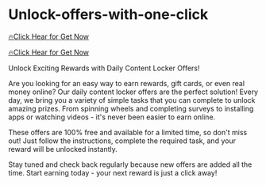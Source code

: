 # Unlock-offers-with-one-click


[🔥Click Hear for Get Now](https://short-link.me/11LwX)

[🔥Click Hear for Get Now](https://short-link.me/11LwX)




Unlock Exciting Rewards with Daily Content Locker Offers!

Are you looking for an easy way to earn rewards, gift cards, or even real money online? Our daily content locker offers are the perfect solution! Every day, we bring you a variety of simple tasks that you can complete to unlock amazing prizes. From spinning wheels and completing surveys to installing apps or watching videos - it's never been easier to earn online.

These offers are 100% free and available for a limited time, so don't miss out! Just follow the instructions, complete the required task, and your reward will be unlocked instantly.

Stay tuned and check back regularly because new offers are added all the time. Start earning today - your next reward is just a click away!
